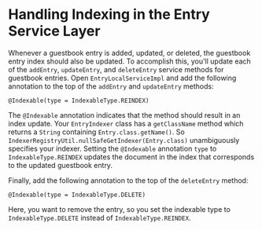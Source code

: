 # Handling Indexing in the Entry Service Layer [](id=handling-indexing-in-the-entry-service-layer)

Whenever a guestbook entry is added, updated, or deleted, the guestbook entry
index should also be updated. To accomplish this, you'll update each of the
`addEntry`, `updateEntry`, and `deleteEntry` service methods for guestbook
entries. Open `EntryLocalServiceImpl` and add the following annotation to the
top of the `addEntry` and `updateEntry` methods:

    @Indexable(type = IndexableType.REINDEX)

The `@Indexable` annotation indicates that the method should result in an index 
update. Your `EntryIndexer` class has a `getClassName` method which returns a 
`String` containing `Entry.class.getName()`. So
`IndexerRegistryUtil.nullSafeGetIndexer(Entry.class)` unambiguously specifies
your indexer. Setting the `@Indexable` annotation `type` to 
`IndexableType.REINDEX` updates the document in the index that corresponds to 
the updated guestbook entry.

Finally, add the following annotation to the top of the `deleteEntry` method:

    @Indexable(type = IndexableType.DELETE)

Here, you want to remove the entry, so you set the indexable type to 
`IndexableType.DELETE` instead of `IndexableType.REINDEX`.